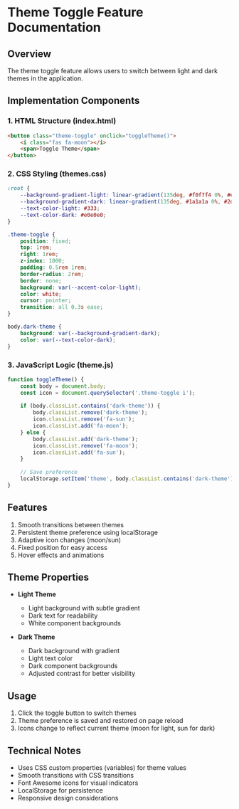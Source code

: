 # Theme Toggle Feature Documentation

## Overview
The theme toggle feature allows users to switch between light and dark themes in the application.

## Implementation Components

### 1. HTML Structure (index.html)
```html
<button class="theme-toggle" onclick="toggleTheme()">
    <i class="fas fa-moon"></i>
    <span>Toggle Theme</span>
</button>
```

### 2. CSS Styling (themes.css)
```css
:root {
    --background-gradient-light: linear-gradient(135deg, #f0f7f4 0%, #e0f0ea 100%);
    --background-gradient-dark: linear-gradient(135deg, #1a1a1a 0%, #2d2d2d 100%);
    --text-color-light: #333;
    --text-color-dark: #e0e0e0;
}

.theme-toggle {
    position: fixed;
    top: 1rem;
    right: 1rem;
    z-index: 1000;
    padding: 0.5rem 1rem;
    border-radius: 2rem;
    border: none;
    background: var(--accent-color-light);
    color: white;
    cursor: pointer;
    transition: all 0.3s ease;
}

body.dark-theme {
    background: var(--background-gradient-dark);
    color: var(--text-color-dark);
}
```

### 3. JavaScript Logic (theme.js)
```javascript
function toggleTheme() {
    const body = document.body;
    const icon = document.querySelector('.theme-toggle i');
    
    if (body.classList.contains('dark-theme')) {
        body.classList.remove('dark-theme');
        icon.classList.remove('fa-sun');
        icon.classList.add('fa-moon');
    } else {
        body.classList.add('dark-theme');
        icon.classList.remove('fa-moon');
        icon.classList.add('fa-sun');
    }
    
    // Save preference
    localStorage.setItem('theme', body.classList.contains('dark-theme') ? 'dark' : 'light');
}
```

## Features
1. Smooth transitions between themes
2. Persistent theme preference using localStorage
3. Adaptive icon changes (moon/sun)
4. Fixed position for easy access
5. Hover effects and animations

## Theme Properties
- **Light Theme**
  - Light background with subtle gradient
  - Dark text for readability
  - White component backgrounds

- **Dark Theme**
  - Dark background with gradient
  - Light text color
  - Dark component backgrounds
  - Adjusted contrast for better visibility

## Usage
1. Click the toggle button to switch themes
2. Theme preference is saved and restored on page reload
3. Icons change to reflect current theme (moon for light, sun for dark)

## Technical Notes
- Uses CSS custom properties (variables) for theme values
- Smooth transitions with CSS transitions
- Font Awesome icons for visual indicators
- LocalStorage for persistence
- Responsive design considerations
